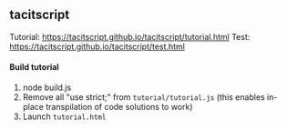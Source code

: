 ## tacitscript

Tutorial: https://tacitscript.github.io/tacitscript/tutorial.html
Test: https://tacitscript.github.io/tacitscript/test.html


#### Build tutorial

1) node build.js
2) Remove all "use strict;" from `tutorial/tutorial.js` (this enables in-place transpilation of code solutions to work)
3) Launch `tutorial.html`
